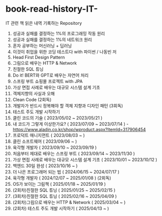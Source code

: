 # book-read-history-IT-
IT 관련 책 읽은 내역 기록하는 Repository

1. 성공과 실패를 결정하는 1%의 프로그래밍 작동 원리
2. 성공과 실패를 결정하는 1%의 네트워크 원리
3. 혼자 공부하는 머신러닝 + 딥러닝
4. 이것이 취업을 위한 코딩 테스트다 with 파이썬 / 나동빈 저
5. Head First Design Pattern
6. 그림으로 배우는 HTTP & Network
7. 친절한 SQL 튜닝
8. Do it! BERT와 GPT로 배우는 자연어 처리
9. 스프링 부트 쇼핑몰 프로젝트 with JPA
10. 가상 면접 사례로 배우는 대규모 시스템 설계 기초
11. 객체지향의 사실과 오해
12. Clean Code (2회독)
13. 개발자가 반드시 정복해야 할 객체 지향과 디자인 패턴 (3회독)
14. 테스트 주도 개발 시작하기
15. 클린 코드의 기술 ( 2023/05/02 ~ 2023/05/21 )
16. 내 코드가 그렇게 이상한가요? ( 2023/07/09 ~ 2023/07/14 ) - https://www.aladin.co.kr/shop/wproduct.aspx?ItemId=317906454
17. 프로덕트 매니지먼트 ( 2023/08/03 ~ )
18. 클린 소프트웨어 ( 2023/09/06 ~ )
19. 육각형 개발자 ( 2023/09/10 ~ 2023/09/19 )
20. 처음부터 제대로 배우는 스프링 부트 ( 2023/09/14 ~ 2023/11/30 )
21. 가상 면접 사례로 배우는 대규모 시스템 설계 기초 ( 2023/10/01 ~ 2023/10/12 )
22. 백엔드 30일 완성 ( 2023/10/16 ~ )
23. 더 나은 프로그래머 되는 법 ( 2024/06/15 ~ 2024/07/17 )
24. 육각형 개발자 ( 2024/12/07 ~ 2025/01/08 ) (2회독)
25. OS가 보이는 그림책 ( 2025/01/18 ~ 2025/01/19 )
26. (2회차)친절한 SQL 튜닝 ( 2025/01/25 ~ 2025/02/15 )
27. (3회차)친절한 SQL 튜닝 ( 2025/02/16 ~ 2025/04/09 )
28. (2회차)그림으로 배우는 HTTP & Network ( 2025/03/04 ~ )
29. (2회차) 테스트 주도 개발 시작하기 ( 2025/04/13 ~ )
